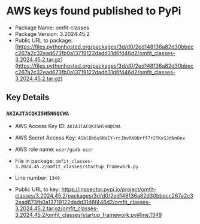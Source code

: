 # AWS keys found published to PyPi

* Package Name: omfit-classes
* Package Version: 3.2024.45.2
* Public URL to package: [https://files.pythonhosted.org/packages/3d/d0/2ed148136a82d30bbecc267a2c32ead673fb0a13719122dadd31d6f446d2/omfit_classes-3.2024.45.2.tar.gz](https://files.pythonhosted.org/packages/3d/d0/2ed148136a82d30bbecc267a2c32ead673fb0a13719122dadd31d6f446d2/omfit_classes-3.2024.45.2.tar.gz)

## Key Details

### `AKIAJTACQKI5H5HNQCWA`

* AWS Access Key ID: `AKIAJTACQKI5H5HNQCWA`
* AWS Secret Access Key: `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` 
* AWS role name: `user/gadb-user`
* File in package: `omfit_classes-3.2024.45.2/omfit_classes/startup_framework.py`
* Line number: `1349`

* Public URL to key: https://inspector.pypi.io/project/omfit-classes/3.2024.45.2/packages/3d/d0/2ed148136a82d30bbecc267a2c32ead673fb0a13719122dadd31d6f446d2/omfit_classes-3.2024.45.2.tar.gz/omfit_classes-3.2024.45.2/omfit_classes/startup_framework.py#line.1349


